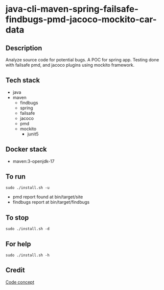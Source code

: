 # java-cli-maven-spring-failsafe-findbugs-pmd-jacoco-mockito-car-data

## Description
Analyze source code for potential bugs.
A POC for spring app. Testing done with failsafe
pmd, and jacoco plugins using mockito framework.

## Tech stack
- java
- maven
	- findbugs
  - spring
  - failsafe
  - jacoco
  - pmd
  - mockito
    - junit5

## Docker stack
- maven:3-openjdk-17

## To run
`sudo ./install.sh -u`
- pmd report found at bin/target/site
- findbugs report at bin/target/findbugs

## To stop
`sudo ./install.sh -d`

## For help
`sudo ./install.sh -h`

## Credit
[Code concept](https://github.com/eugenp/tutorials/tree/master/testing-modules/junit-5)
